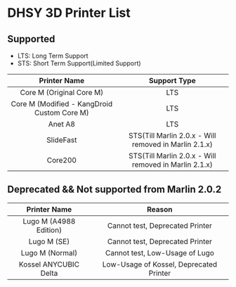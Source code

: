 DHSY 3D Printer List
==============================

Supported
------------------------------
- LTS: Long Term Support
- STS: Short Term Support(Limited Support)

| Printer Name | Support Type |
| :------------: | :------: |
| Core M (Original Core M) | LTS |
| Core M (Modified - KangDroid Custom Core M) | LTS |
| Anet A8 | LTS |
| SlideFast | STS(Till Marlin 2.0.x - Will removed in Marlin 2.1.x) |
| Core200 | STS(Till Marlin 2.0.x - Will removed in Marlin 2.1.x) |

Deprecated && Not supported from Marlin 2.0.2
-----------------------------------------------
| Printer Name | Reason |
| :------------: | :------: |
| Lugo M (A4988 Edition) | Cannot test, Deprecated Printer |
| Lugo M (SE) | Cannot test, Deprecated Printer |
| Lugo M (Normal) |  Cannot test, Low-Usage of Lugo |
| Kossel ANYCUBIC Delta | Low-Usage of Kossel, Deprecated Printer |